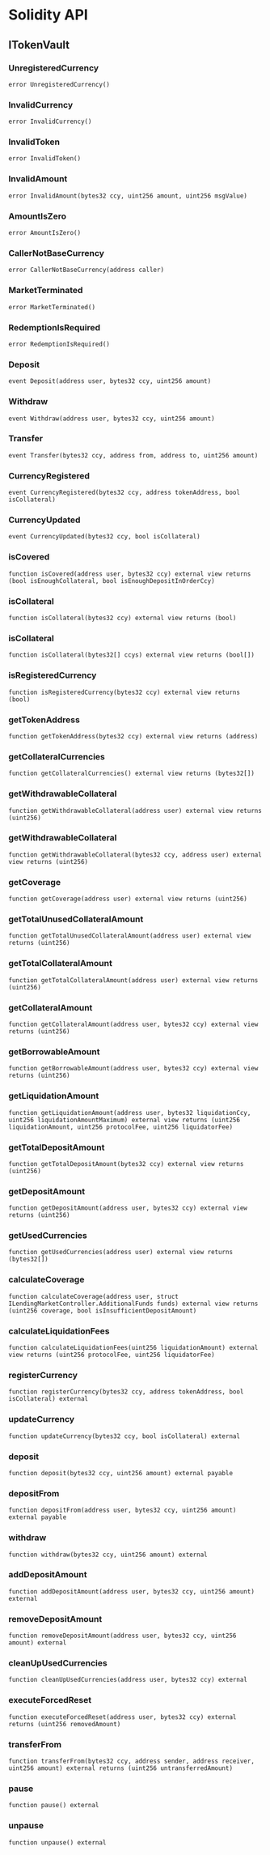 # Solidity API

## ITokenVault

### UnregisteredCurrency

```solidity
error UnregisteredCurrency()
```

### InvalidCurrency

```solidity
error InvalidCurrency()
```

### InvalidToken

```solidity
error InvalidToken()
```

### InvalidAmount

```solidity
error InvalidAmount(bytes32 ccy, uint256 amount, uint256 msgValue)
```

### AmountIsZero

```solidity
error AmountIsZero()
```

### CallerNotBaseCurrency

```solidity
error CallerNotBaseCurrency(address caller)
```

### MarketTerminated

```solidity
error MarketTerminated()
```

### RedemptionIsRequired

```solidity
error RedemptionIsRequired()
```

### Deposit

```solidity
event Deposit(address user, bytes32 ccy, uint256 amount)
```

### Withdraw

```solidity
event Withdraw(address user, bytes32 ccy, uint256 amount)
```

### Transfer

```solidity
event Transfer(bytes32 ccy, address from, address to, uint256 amount)
```

### CurrencyRegistered

```solidity
event CurrencyRegistered(bytes32 ccy, address tokenAddress, bool isCollateral)
```

### CurrencyUpdated

```solidity
event CurrencyUpdated(bytes32 ccy, bool isCollateral)
```

### isCovered

```solidity
function isCovered(address user, bytes32 ccy) external view returns (bool isEnoughCollateral, bool isEnoughDepositInOrderCcy)
```

### isCollateral

```solidity
function isCollateral(bytes32 ccy) external view returns (bool)
```

### isCollateral

```solidity
function isCollateral(bytes32[] ccys) external view returns (bool[])
```

### isRegisteredCurrency

```solidity
function isRegisteredCurrency(bytes32 ccy) external view returns (bool)
```

### getTokenAddress

```solidity
function getTokenAddress(bytes32 ccy) external view returns (address)
```

### getCollateralCurrencies

```solidity
function getCollateralCurrencies() external view returns (bytes32[])
```

### getWithdrawableCollateral

```solidity
function getWithdrawableCollateral(address user) external view returns (uint256)
```

### getWithdrawableCollateral

```solidity
function getWithdrawableCollateral(bytes32 ccy, address user) external view returns (uint256)
```

### getCoverage

```solidity
function getCoverage(address user) external view returns (uint256)
```

### getTotalUnusedCollateralAmount

```solidity
function getTotalUnusedCollateralAmount(address user) external view returns (uint256)
```

### getTotalCollateralAmount

```solidity
function getTotalCollateralAmount(address user) external view returns (uint256)
```

### getCollateralAmount

```solidity
function getCollateralAmount(address user, bytes32 ccy) external view returns (uint256)
```

### getBorrowableAmount

```solidity
function getBorrowableAmount(address user, bytes32 ccy) external view returns (uint256)
```

### getLiquidationAmount

```solidity
function getLiquidationAmount(address user, bytes32 liquidationCcy, uint256 liquidationAmountMaximum) external view returns (uint256 liquidationAmount, uint256 protocolFee, uint256 liquidatorFee)
```

### getTotalDepositAmount

```solidity
function getTotalDepositAmount(bytes32 ccy) external view returns (uint256)
```

### getDepositAmount

```solidity
function getDepositAmount(address user, bytes32 ccy) external view returns (uint256)
```

### getUsedCurrencies

```solidity
function getUsedCurrencies(address user) external view returns (bytes32[])
```

### calculateCoverage

```solidity
function calculateCoverage(address user, struct ILendingMarketController.AdditionalFunds funds) external view returns (uint256 coverage, bool isInsufficientDepositAmount)
```

### calculateLiquidationFees

```solidity
function calculateLiquidationFees(uint256 liquidationAmount) external view returns (uint256 protocolFee, uint256 liquidatorFee)
```

### registerCurrency

```solidity
function registerCurrency(bytes32 ccy, address tokenAddress, bool isCollateral) external
```

### updateCurrency

```solidity
function updateCurrency(bytes32 ccy, bool isCollateral) external
```

### deposit

```solidity
function deposit(bytes32 ccy, uint256 amount) external payable
```

### depositFrom

```solidity
function depositFrom(address user, bytes32 ccy, uint256 amount) external payable
```

### withdraw

```solidity
function withdraw(bytes32 ccy, uint256 amount) external
```

### addDepositAmount

```solidity
function addDepositAmount(address user, bytes32 ccy, uint256 amount) external
```

### removeDepositAmount

```solidity
function removeDepositAmount(address user, bytes32 ccy, uint256 amount) external
```

### cleanUpUsedCurrencies

```solidity
function cleanUpUsedCurrencies(address user, bytes32 ccy) external
```

### executeForcedReset

```solidity
function executeForcedReset(address user, bytes32 ccy) external returns (uint256 removedAmount)
```

### transferFrom

```solidity
function transferFrom(bytes32 ccy, address sender, address receiver, uint256 amount) external returns (uint256 untransferredAmount)
```

### pause

```solidity
function pause() external
```

### unpause

```solidity
function unpause() external
```

